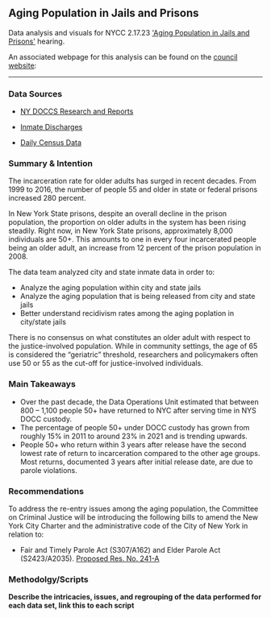 ## Aging Population in Jails and Prisons

Data analysis and visuals for NYCC 2.17.23 ['Aging Population in Jails and Prisons'](https://legistar.council.nyc.gov/MeetingDetail.aspx?ID=1080355&GUID=F093B565-99BE-48A3-AC7D-BC85211E53E0&Options=info|&Search=) hearing.

An associated webpage for this analysis can be found on the [council website](https://council.nyc.gov/data/justice-in-aging/): 

***  

### Data Sources 

- [NY DOCCS Research and Reports](https://doccs.ny.gov/research-and-reports)

- [Inmate Discharges](https://data.cityofnewyork.us/Public-Safety/Inmate-Discharges/94ri-3ium)

- [Daily Census Data](https://data.cityofnewyork.us/Public-Safety/Daily-Inmates-In-Custody/7479-ugqb)

### Summary & Intention

The incarceration rate for older adults has surged in recent decades. From 1999 to 2016, the number of people 55 and older in state or federal prisons increased 280 percent.

In New York State prisons, despite an overall decline in the prison population, the proportion on older adults in the system has been rising steadily. Right now, in New York State prisons, approximately 8,000 individuals are 50+. This amounts to one in every four incarcerated people being an older adult, an increase from 12 percent of the prison population in 2008.

The data team analyzed city and state inmate data in order to:
- Analyze the aging population within city and state jails
- Analyze the aging population that is being released from city and state jails
- Better understand recidivism rates among the aging poplation in city/state jails

There is no consensus on what constitutes an older adult with respect to the justice-involved population. While in community settings, the age of 65 is considered the “geriatric” threshold, researchers and policymakers often use 50 or 55 as the cut-off for justice-involved individuals.

### Main Takeaways

- Over the past decade, the Data Operations Unit estimated that between 800 – 1,100 people 50+ have returned to NYC after serving time in NYS DOCC custody.
- The percentage of people 50+ under DOCC custody has grown from roughly 15% in 2011 to around 23% in 2021 and is trending upwards.
- People 50+ who return within 3 years after release have the second lowest rate of return to incarceration compared to the other age groups. Most returns, documented 3 years after initial release date, are due to parole violations. 


### Recommendations

To address the re-entry issues among the aging population, the Committee on Criminal Justice will be introducing the following bills to amend the New York City Charter and the administrative code of the City of New York in relation to:

- Fair and Timely Parole Act (S307/A162) and Elder Parole Act (S2423/A2035). [Proposed Res. No. 241-A](https://legistar.council.nyc.gov/LegislationDetail.aspx?ID=5698246&GUID=33830B40-F25E-4BD8-8F07-2F8D649C22F8&Options=&Search=)

### Methodolgy/Scripts
**Describe the intricacies, issues, and regrouping of the data performed for each data set, link this to each script**
